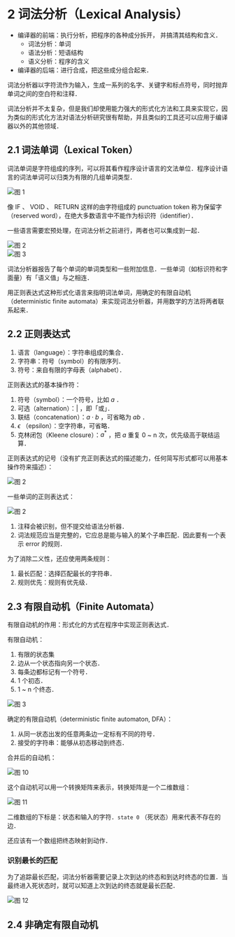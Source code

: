 # 2 词法分析（Lexical Analysis）

- 编译器的前端：执行分析，把程序的各种成分拆开， 并搞清其结构和含义．
  - 词法分析：单词
  - 语法分析：短语结构
  - 语义分析：程序的含义
- 编译器的后端：进行合成，把这些成分组合起来．

词法分析器以字符流作为输入，生成一系列的名字、关键字和标点符号，同时抛弃单词之间的空白符和注释．

词法分析并不太复杂，但是我们却使用能力强大的形式化方法和工具来实现它，因为类似的形式化方法对语法分析研究很有帮助，并且类似的工具还可以应用于编译器以外的其他领域．

## 2.1 词法单词（Lexical Token）

词法单词是字符组成的序列，可以将其看作程序设计语言的文法单位．程序设计语言的词法单词可以归类为有限的几组单词类型．

![图 1](/.media/a3010ded714f5c739ce3e10dfa6d934648edb04cf8a9081058fe49817b2fb8e2.png)

像 IF 、 VOID 、 RETURN 这样的由字符组成的 punctuation token 称为保留字（reserved word），在绝大多数语言中不能作为标识符（identifier）．

一些语言需要宏预处理，在词法分析之前进行，两者也可以集成到一起．

![图 2](/.media/112490c7e487e4fb8516efb1c34adeb6f0c46b166e863a65ff64ed64db078b8c.png)  
![图 3](/.media/360d7119a07cc245d7a5474a285a9cf6210a667d37e1c663dd8ba04101ce73c4.png)

词法分析器报告了每个单词的单词类型和一些附加信息．一些单词（如标识符和字面量）有「语义值」与之相连．

用正则表达式这种形式化语言来指明词法单词，用确定的有限自动机（deterministic finite automata）来实现词法分析器，并用数学的方法将两者联系起来．

## 2.2 正则表达式

1. 语言（language）：字符串组成的集合．
2. 字符串：符号（symbol）的有限序列．
3. 符号：来自有限的字母表（alphabet）．

正则表达式的基本操作符：

1. 符号（symbol）：一个符号，比如 $a$ ．
2. 可选（alternation）：$|$ ，即「或」．
3. 联结（concatenation）：$a \cdot b$ ，可省略为 $ab$ ．
4. $\epsilon$ （epsilon）：空字符串，可省略．
5. 克林闭包（Kleene closure）：$a^{*}$ ，把 $a$ 重复 0 ~ n 次，优先级高于联结运算．

正则表达式的记号（没有扩充正则表达式的描述能力，任何简写形式都可以用基本操作符来描述）：

![图 2](/.media/cf90dafb0245fdcaa19582dc0108fbac550866fbb93a3da2a958167059cc627c.png)

一些单词的正则表达式：

![图 2](/.media/24e3a68cce98d59cb535818b0ec7f35678a1dc9881d85aa028518abc9894e9a7.png)

1. 注释会被识别，但不提交给语法分析器．
2. 词法规范应当是完整的，它应总是能与输入的某个子串匹配．因此要有一个表示 error 的规则．

为了消除二义性，还应使用两条规则：

1. 最长匹配：选择匹配最长的字符串．
2. 规则优先：规则有优先级．

## 2.3 有限自动机（Finite Automata）

有限自动机的作用：形式化的方式在程序中实现正则表达式．

有限自动机：

1. 有限的状态集
2. 边从一个状态指向另一个状态．
3. 每条边都标记有一个符号．
4. 1 个初态．
5. 1 ~ n 个终态．

![图 3](/.media/67e8dd14913b0a03d9ce559ab2c1163ac53b13b4382745736aac0971cedf5856.png)

确定的有限自动机（deterministic finite automaton, DFA）：

1. 从同一状态出发的任意两条边一定标有不同的符号．
2. 接受的字符串：能够从初态移动到终态．

合并后的自动机：

![图 10](/.media/77504aceddea0b7524775bc9e38ff562f30bef3cf1cf0498a353c988d74d23fa.png)

这个自动机可以用一个转换矩阵来表示，转换矩阵是一个二维数组：

![图 11](/.media/4388ba4abe48851e87b57a01c04824684bef5e7dcb83478ad53eaef413458671.png)

二维数组的下标是：状态和输入的字符．`state 0` （死状态）用来代表不存在的边．

还应该有一个数组把终态映射到动作．

### 识别最长的匹配

为了追踪最长匹配，词法分析器需要记录上次到达的终态和到达时终态的位置．当最终进入死状态时，就可以知道上次到达的终态就是最长匹配．

![图 12](/.media/acd7efd0b15eee1d24f391a35d44011e74b3fbc24f9385b5268ab6a5dbc8a1f1.png)

## 2.4 非确定有限自动机
